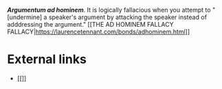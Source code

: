 **_Argumentum ad hominem_**. It is logically fallacious when you attempt to "[undermine] a speaker's argument by attacking the speaker instead of adddressing the argument." [[THE AD HOMINEM FALLACY FALLACY|https://laurencetennant.com/bonds/adhominem.html]]

# External links

* [[]]